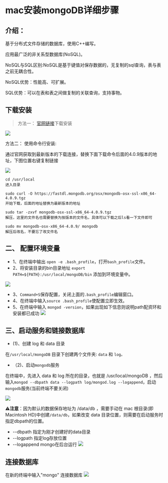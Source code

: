 
# mac安装mongoDB详细步骤
##  介绍：
基于分布式文件存储的数据库，使用C++编写。

应用最广泛的非关系型数据库(NoSQL)。

NoSQL与SQL区别:NoSQL是基于键值对保存数据的，无复制的sql查询，表与表之前无耦合性。

NoSQL优势：性能高、可扩展。

SQL优势：可以在表和表之间做复制的关联查询，支持事物。

## 下载安装
> 方法一： [官网链接](https://www.mongodb.com/try/download/community)下载安装

![](http://blog.colastar.club/static/images/mongo_down.png)

方法二： 使用命令行安装:

通过官网获取到最新版本的下载连接，替换下面下载命令后面的4.0.9版本的地址，下图位置右键复制链接

![](http://blog.colastar.club/static/images/mongo_down_cmd.png)

```
cd /usr/local
进入目录

sudo curl -O https://fastdl.mongodb.org/osx/mongodb-osx-ssl-x86_64-4.0.9.tgz
开始下载，后面的地址替换为最新版本的地址

sudo tar -zxvf mongodb-osx-ssl-x86_64-4.0.9.tgz
解压，这里的文件名也需要替换为按版本的文件名，具体可以下载之后ls看一下文件即可

sudo mv mongodb-osx-x86_64-4.0.9/ mongodb
解压后改名，不要忘了改文件名
```
## 二、 配置环境变量
- 1、在终端中输出 `open -e .bash_profile`，打开`bash_profile`文件。
- 2、将安装目录的bin目录地址 `export PATH=${PATH}:/usr/local/mongoDB/bin` 添加到环境变量中。

![](http://blog.colastar.club/static/images/save_bash_profile.png)

- 3、`Command+S`保存配置，关闭上面的`.bash_profile`编辑窗口。
- 4、在终端中输入`source .bash_profile`使配置立即生效。
- 5、在终端中输入 `mongod -version`，如果出现如下信息则说明path配资环和安装都已成功
![](http://blog.colastar.club/static/images/success_down_mongodb.png)

## 三、启动服务和链接数据库

- (1)、创建 log 和 data 目录

在`/usr/local/mongoDB` 目录下创建两个文件夹: `data` 和 `log。`

- （2)、启动`mongodb`服务

在终端中，先进入 data 和 log 所在的目录，也就是 /usr/local/mongoDB ，然后输入`mongod --dbpath data --logpath log/mongod.log --logappend`，启动`mongodb`服务(当前终端不要关闭)

![](http://blog.colastar.club/static/images/start_mongo.png)

⚠️**注意**：因为默认的数据保存地址为 /data/db ，需要手动在 mac 根目录(即Macintosh HD)中创建`/data/db`，如果改变 data 目录位置，则需要在启动服务时 指定dbpath的位置。

- --dbpath 指定为刚才创建好的data目录
- --logpath 指定log存放位置
- --logappend mongo在后台运行
![](http://blog.colastar.club/static/images/mkdir_momngo.png)

## 连接数据库

在新的终端中输入"mongo" 连接数据库
![](http://blog.colastar.club/static/images/conncetion_mongo.png)

